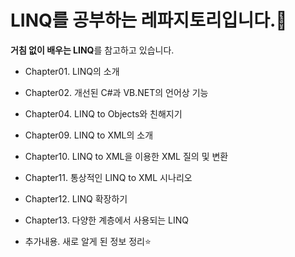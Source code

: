 # LINQ를 공부하는 레파지토리입니다.👑
**거침 없이 배우는 LINQ**를 참고하고 있습니다.
- Chapter01. LINQ의 소개

- Chapter02. 개선된 C#과 VB.NET의 언어상 기능

- Chapter04. LINQ to Objects와 친해지기

- Chapter09. LINQ to XML의 소개 

- Chapter10. LINQ to XML을 이용한 XML 질의 및 변환

- Chapter11. 통상적인 LINQ to XML 시나리오

- Chapter12. LINQ 확장하기

- Chapter13. 다양한 계층에서 사용되는 LINQ

- 추가내용. 새로 알게 된 정보 정리⭐️

